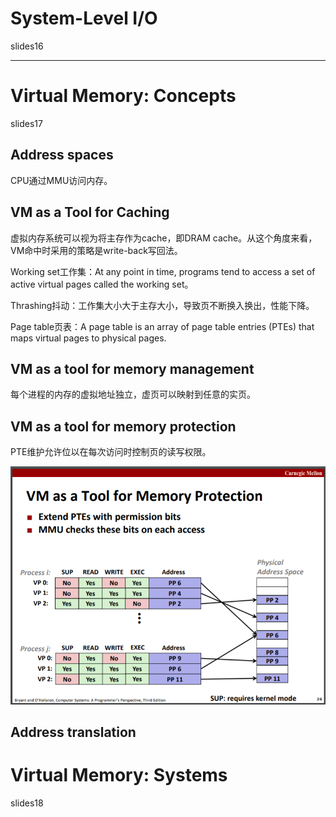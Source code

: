 # System-Level I/O

slides16

---

# Virtual Memory: Concepts

slides17

## Address spaces

CPU通过MMU访问内存。

## VM as a Tool for Caching

虚拟内存系统可以视为将主存作为cache，即DRAM cache。从这个角度来看，VM命中时采用的策略是write-back写回法。

Working set工作集：At any point in time, programs tend to access a set of active virtual pages called the working set。

Thrashing抖动：工作集大小大于主存大小，导致页不断换入换出，性能下降。

Page table页表：A page table is an array of page table entries (PTEs) that maps virtual pages to physical pages.

## VM as a tool for memory management

每个进程的内存的虚拟地址独立，虚页可以映射到任意的实页。

## VM as a tool for memory protection

PTE维护允许位以在每次访问时控制页的读写权限。

![17-VM-PTE](./imgs/17-VM-PTE.PNG)

## Address translation

# Virtual Memory: Systems

slides18